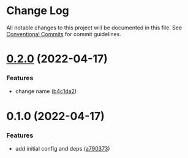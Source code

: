 # Change Log

All notable changes to this project will be documented in this file.
See [Conventional Commits](https://conventionalcommits.org) for commit guidelines.

# [0.2.0](https://github.com/jlmortola/monorepo/compare/v1.0.0...v0.2.0) (2022-04-17)


### Features

* change name ([b4c1da2](https://github.com/jlmortola/monorepo/commit/b4c1da2625abf343e36a57bacf0c2417c573b67f))





# 0.1.0 (2022-04-17)


### Features

* add initial config and deps ([a790373](https://github.com/jlmortola/monorepo/commit/a790373d8d10a6ce086b8e8bd2ea1d98bedc6c7b))
